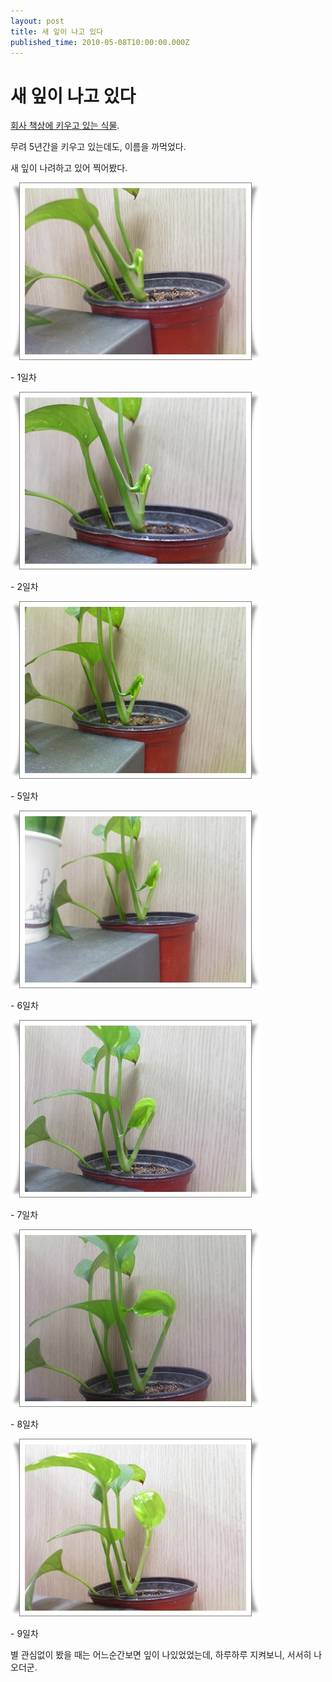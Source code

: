```yaml
---
layout: post
title: 새 잎이 나고 있다
published_time: 2010-05-08T10:00:00.000Z
---
```


# 새 잎이 나고 있다


[회사 책상에 키우고 있는 식물](../10451187.html).

무려 5년간을 키우고 있는데도, 이름을 까먹었다.

새 잎이 나려하고 있어 찍어봤다.

![](../pds/201005/07/80/a0109780_4be3bbe3f21b4.jpg)

\- 1일차

![](../pds/201005/07/80/a0109780_4be3bbe47955d.jpg)

\- 2일차

![](../pds/201005/07/80/a0109780_4be3bbe501be0.jpg)

\- 5일차

![](../pds/201005/07/80/a0109780_4be3bbe57c49d.jpg)

\- 6일차

![](../pds/201005/07/80/a0109780_4be3bbe602730.jpg)

\- 7일차

![](../pds/201005/07/80/a0109780_4be3bbe6511b6.jpg)

\- 8일차

![](../pds/201005/07/80/a0109780_4be3bbe7051cb.jpg)

\- 9일차

별 관심없이 봤을 때는 어느순간보면 잎이 나있었었는데, 하루하루 지켜보니, 서서히 나오더군.

